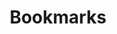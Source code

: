 ---
weight: 4
title: "Bookmarks"
description: "Useful websites to remember."
icon: "collections_bookmark"
---